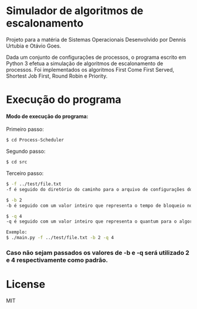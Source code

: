 # Simulador de algoritmos de escalonamento

Projeto para a matéria de Sistemas Operacionais
Desenvolvido por Dennis Urtubia e Otávio Goes.

Dada um conjunto de configurações de processos, o programa escrito em Python 3 efetua a simulação de algoritmos de escalonamento de processos. Foi implementados os algoritmos First Come First Served, Shortest Job First, Round Robin e Priority.  

# Execução do programa

#### Modo de execução do programa:

Primeiro passo:

```sh
$ cd Process-Scheduler
```

Segundo passo:

```sh
$ cd src
```

Terceiro passo:

```sh
$ -f ../test/file.txt
-f é seguido do diretório do caminho para o arquivo de configurações dos processos
```
```sh
$ -b 2
-b é seguido com um valor inteiro que representa o tempo de bloqueio no qual o processo se encontra quando ocorre um evento de E/S
```
```sh
$ -q 4
-q é seguido com um valor inteiro que representa o quantum para o algoritmo RoundRobin
```

```sh
Exemplo:
$ ./main.py -f ../test/file.txt -b 2 -q 4 
```
### Caso não sejam passados os valores de -b e -q será utilizado 2 e 4 respectivamente como padrão.

# License
MIT